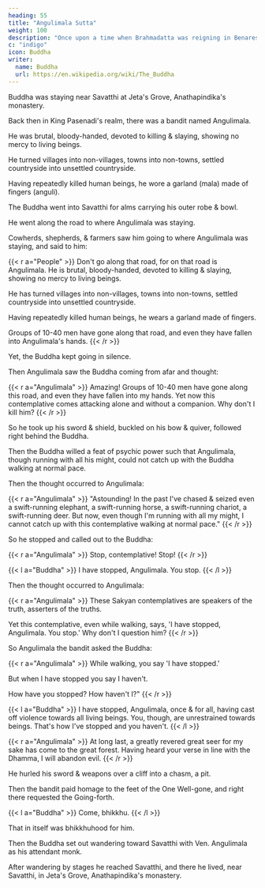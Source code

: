 ```yaml
---
heading: 55
title: "Angulimala Sutta"
weight: 100
description: "Once upon a time when Brahmadatta was reigning in Benares, it was as his queen's child that the Bodhisatva came to life once more"
c: "indigo"
icon: Buddha
writer:
  name: Buddha
  url: https://en.wikipedia.org/wiki/The_Buddha
---
```



Buddha was staying near Savatthi at Jeta's Grove, Anathapindika's monastery. 

Back then in King Pasenadi's realm, there was a bandit named Angulimala. 

He was brutal, bloody-handed, devoted to killing & slaying, showing no mercy to living beings. 

He turned villages into non-villages, towns into non-towns, settled countryside into unsettled countryside. 

Having repeatedly killed human beings, he wore a garland (mala) made of fingers (anguli).

The Buddha went into Savatthi for alms carrying his outer robe & bowl. 

<!-- Then the Buddha, early in the morning, having put on his robes and ,   -->

<!-- Having wandered for alms in Savatthi and returning from his alms round after his meal, he set his lodging in order. 

Carrying his robes & bowl, -->

He went along the road to where Angulimala was staying. 

Cowherds, shepherds, & farmers saw him going to where Angulimala was staying, and said to him:

{{< r a="People" >}}
Don't go along that road, for on that road is Angulimala. He is brutal, bloody-handed, devoted to killing & slaying, showing no mercy to living beings. 

He has turned villages into non-villages, towns into non-towns, settled countryside into unsettled countryside. 

Having repeatedly killed human beings, he wears a garland made of fingers. 

Groups of 10-40 men have gone along that road, and even they have fallen into Angulimala's hands.
{{< /r >}}


Yet, the Buddha kept going in silence.

<!-- A second time... A third time, cowherds, shepherds, & farmers said to the Buddha, "Don't go along that road, contemplative... Groups of ten, twenty, thirty, & forty men have gone along that road, and even they have fallen into Angulimala's hands." When this was said, the Buddha kept going in silence. -->

Then Angulimala saw the Buddha coming from afar and thought: 

{{< r a="Angulimala" >}}
Amazing! Groups of 10-40 men have gone along this road, and even they have fallen into my hands. Yet now this contemplative comes attacking alone and without a companion. Why don't I kill him?
{{< /r >}}


So he took up his sword & shield, buckled on his bow & quiver, followed right behind the Buddha.

Then the Buddha willed a feat of psychic power such that Angulimala, though running with all his might, could not catch up with the Buddha walking at normal pace. 

Then the thought occurred to Angulimala: 

{{< r a="Angulimala" >}}
"Astounding! In the past I've chased & seized even a swift-running elephant, a swift-running horse, a swift-running chariot, a swift-running deer. But now, even though I'm running with all my might, I cannot catch up with this contemplative walking at normal pace."
{{< /r >}}


So he stopped and called out to the Buddha:

{{< r a="Angulimala" >}}
Stop, contemplative! Stop!
{{< /r >}}

{{< l a="Buddha" >}}
I have stopped, Angulimala. You stop.
{{< /l >}}


Then the thought occurred to Angulimala:

{{< r a="Angulimala" >}}
These Sakyan contemplatives are speakers of the truth, asserters of the truths. 

Yet this contemplative, even while walking, says, 'I have stopped, Angulimala. You stop.' Why don't I question him?
{{< /r >}}


So Angulimala the bandit asked the Buddha:

{{< r a="Angulimala" >}}
While walking, you say 'I have stopped.'

But when I have stopped you say I haven't.

How have you stopped? How haven't I?"
{{< /r >}}

{{< l a="Buddha" >}}
I have stopped, Angulimala, once & for all, having cast off violence towards all living beings. You, though, are unrestrained towards beings. That's how I've stopped and you haven't.
{{< /l >}}


{{< r a="Angulimala" >}}
At long last, a greatly revered great seer for my sake has come to the great forest.
Having heard your verse in line with the Dhamma, I will abandon evil.
{{< /r >}}


He hurled his sword & weapons over a cliff into a chasm, a pit.

Then the bandit paid homage to the feet of the One Well-gone, and right there requested the Going-forth.

<!-- The Awakened One, the compassionate great seer, the teacher of the world, along with its devas, said to him then: -->


{{< l a="Buddha" >}}
Come, bhikkhu.
{{< /l >}}


That in itself was bhikkhuhood for him.

Then the Buddha set out wandering toward Savatthi with Ven. Angulimala as his attendant monk.

After wandering by stages he reached Savatthi, and there he lived, near Savatthi, in Jeta's Grove, Anathapindika's monastery.

